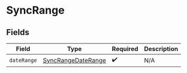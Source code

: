 # SyncRange


## Fields

| Field                                                           | Type                                                            | Required                                                        | Description                                                     |
| --------------------------------------------------------------- | --------------------------------------------------------------- | --------------------------------------------------------------- | --------------------------------------------------------------- |
| `dateRange`                                                     | [SyncRangeDateRange](../../models/shared/SyncRangeDateRange.md) | :heavy_check_mark:                                              | N/A                                                             |
